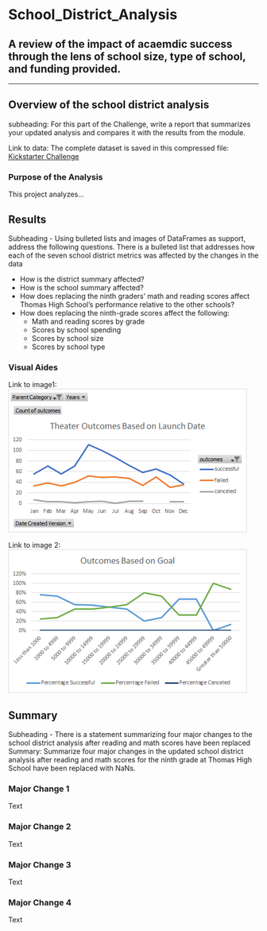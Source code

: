 # School_District_Analysis
A review of the impact of acaemdic success through the lens of school size, type of school, and funding provided.
---
---

## Overview of the school district analysis
subheading: For this part of the Challenge, write a report that summarizes your updated analysis and compares it with the results from the module.

Link to data: The complete dataset is saved in this compressed file: [Kickstarter Challenge](https://github.com/emilymcdaniel/kickstarter-analysis/blob/master/Kickstarter_Challenge.xlsx%20-%20Copy.zip)

### Purpose of the Analysis
This project analyzes...


## Results
Subheading - Using bulleted lists and images of DataFrames as support, address the following questions.
There is a bulleted list that addresses how each of the seven school district metrics was affected by the changes in the data
- How is the district summary affected?
- How is the school summary affected?
- How does replacing the ninth graders’ math and reading scores affect Thomas High School’s performance relative to the other schools?
- How does replacing the ninth-grade scores affect the following:
  - Math and reading scores by grade
  - Scores by school spending
  - Scores by school size
  - Scores by school type

### Visual Aides
Link to image1: ![Theater Outcomes vs Launch](https://raw.githubusercontent.com/emilymcdaniel/kickstarter-analysis/master/Resources/Theater_Outcomes_vs_Launch.png)

Link to image 2: ![Outcomes vs Goals](https://raw.githubusercontent.com/emilymcdaniel/kickstarter-analysis/master/Resources/Outcomes_vs_Goals.png)

## Summary
Subheading - There is a statement summarizing four major changes to the school district analysis after reading and math scores have been replaced 
Summary: Summarize four major changes in the updated school district analysis after reading and math scores for the ninth grade at Thomas High School have been replaced with NaNs.

### Major Change 1
Text

### Major Change 2
Text

### Major Change 3
Text

### Major Change 4
Text
